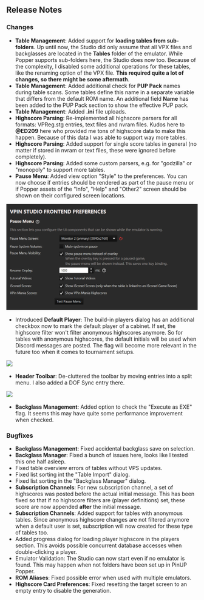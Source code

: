 ## Release Notes

### Changes

- **Table Management**: Added support for **loading tables from sub-folders**. Up until now, the Studio did only assume that all VPX files and backglasses are located in the **Tables** folder of the emulator. While Popper supports sub-folders here, the Studio does now too. Because of the complexity, I disabled some additional operations for these tables, like the renaming option of the VPX file. **This required quite a lot of changes, so there might be some aftermath**.
- **Table Management**: Added additional check for **PUP Pack** names during table scans. Some tables define this name in a separate variable that differs from the default ROM name. An additional field **Name** has been added to the PUP Pack section to show the effective PUP pack.
- **Table Management**: Added **.ini** file uploads.
- **Highscore Parsing**: Re-implemented all highscore parsers for all formats: VPReg.stg entries, text files and nvram files. Kudos here to **@ED209** here who provided me tons of highscore data to make this happen. Because of this data I was able to support way more tables.  
- **Highscore Parsing**: Added support for single score tables in general (no matter if stored in nvram or text files, these were ignored before completely).
- **Highscore Parsing**: Added some custom parsers, e.g. for "godzilla" or "monopoly" to support more tables.
- **Pause Menu**: Added view option "Style" to the preferences. You can now choose if entries should be rendered as part of the pause menu or if Popper assets of the "Info", "Help" and "Other2" screen should be shown on their configured screen locations. 

<img src="https://raw.githubusercontent.com/syd711/vpin-studio/main/documentation/preferences/pause-menu.png" width="600" />

- Introduced **Default Player**: The build-in players dialog has an additional checkbox now to mark the default player of a cabinet. If set, the highscore filter won't filter anonymous highscores anymore. So for tables with anonymous highscores, the default initials will be used when Discord messages are posted. The flag will become more relevant in the future too when it comes to tournament setups.

<img src="https://raw.githubusercontent.com/syd711/vpin-studio/main/documentation/players/add-player.png" width="600" />

- **Header Toolbar**: De-cluttered the toolbar by moving entries into a split menu. I also added a DOF Sync entry there.

<img src="https://raw.githubusercontent.com/syd711/vpin-studio/main/documentation/misc/header-toolbar.png" width="300" />

- **Backglass Management**: Added option to check the "Execute as EXE" flag. It seems this may have quite some performance improvement when checked.

### Bugfixes

- **Backglass Management**: Fixed accidental backglass save on selection.
- **Backglass Manager**: Fixed a bunch of issues here, looks like I tested this one half asleep.
- Fixed table overview errors of tables without VPS updates.
- Fixed list sorting int the "Table Import" dialog.
- Fixed list sorting in the "Backglass Manager" dialog.
- **Subscription Channels**: For new subscription channel, a set of highscores was posted before the actual initial message. This has been fixed so that if no highscore filters are (player definitions) set, these score are now appended **after** the initial message.
- **Subscription Channels**: Added support for tables with anonymous tables. Since anonymous highscore changes are not filtered anymore when a default user is set, subscription will now created for these type of tables too.
- Added progress dialog for loading player highscore in the players section. This avoids possible concurrent database accesses when double-clicking a player.
- Emulator Validation: The Studio can now start even if no emulator is found. This may happen when not folders have been set up in PinUP Popper.
- **ROM Aliases**: Fixed possible error when used with multiple emulators.
- **Highscore Card Preferences**: Fixed resetting the target screen to an empty entry to disable the generation.
